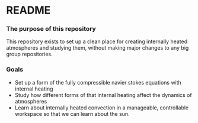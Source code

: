 # README #

### The purpose of this repository ###

This repository exists to set up a clean place for creating internally heated atmospheres and studying them, without making major changes to any big group repositories.

### Goals ###

* Set up a form of the fully compressible navier stokes equations with internal heating
* Study how different forms of that internal heating affect the dynamics of atmospheres
* Learn about internally heated convection in a manageable, controllable workspace so that we can learn about the sun.
